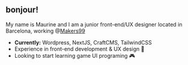 ## bonjour!
My name is Maurine and I am a junior front-end/UX designer located in Barcelona, working @[Makers99](https://makers99.com)

* **Currently:** Wordpress, NextJS, CraftCMS, TailwindCSS
* Experience in front-end development & UX design 🧩
* Looking to start learning game UI programing 🎮
